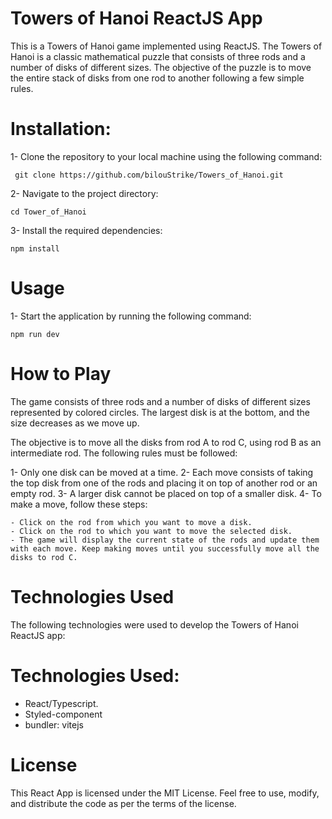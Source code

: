 # Towers of Hanoi ReactJS App

This is a Towers of Hanoi game implemented using ReactJS. The Towers of Hanoi is a classic mathematical puzzle that consists of three rods and a number of disks of different sizes. The objective of the puzzle is to move the entire stack of disks from one rod to another following a few simple rules.

# Installation:

1- Clone the repository to your local machine using the following command:

```
 git clone https://github.com/bilouStrike/Towers_of_Hanoi.git
```

2- Navigate to the project directory:

```
cd Tower_of_Hanoi
```

3- Install the required dependencies:

```
npm install
```

# Usage

1- Start the application by running the following command:

```
npm run dev
```

# How to Play

The game consists of three rods and a number of disks of different sizes represented by colored circles. The largest disk is at the bottom, and the size decreases as we move up.

The objective is to move all the disks from rod A to rod C, using rod B as an intermediate rod. The following rules must be followed:

1- Only one disk can be moved at a time.
2- Each move consists of taking the top disk from one of the rods and placing it on top of another rod or an empty rod.
3- A larger disk cannot be placed on top of a smaller disk.
4- To make a move, follow these steps:

    - Click on the rod from which you want to move a disk.
    - Click on the rod to which you want to move the selected disk.
    - The game will display the current state of the rods and update them with each move. Keep making moves until you successfully move all the disks to rod C.

# Technologies Used

The following technologies were used to develop the Towers of Hanoi ReactJS app:

# Technologies Used:

- React/Typescript.
- Styled-component
- bundler: vitejs

# License

This React App is licensed under the MIT License. Feel free to use, modify, and distribute the code as per the terms of the license.
